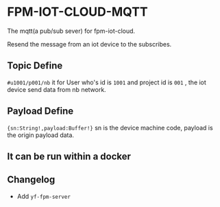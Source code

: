 # FPM-IOT-CLOUD-MQTT

The mqtt(a pub/sub sever) for fpm-iot-cloud.

Resend the message from an iot device to the subscribes.

## Topic Define
`#u1001/p001/nb` it for User who's id is `1001` and project id is `001` , the iot device send data from nb network.

## Payload Define
`{sn:String!,payload:Buffer!}`
sn is the device machine code, payload is the origin payload data.

## It can be run within a docker

## Changelog

- Add `yf-fpm-server`